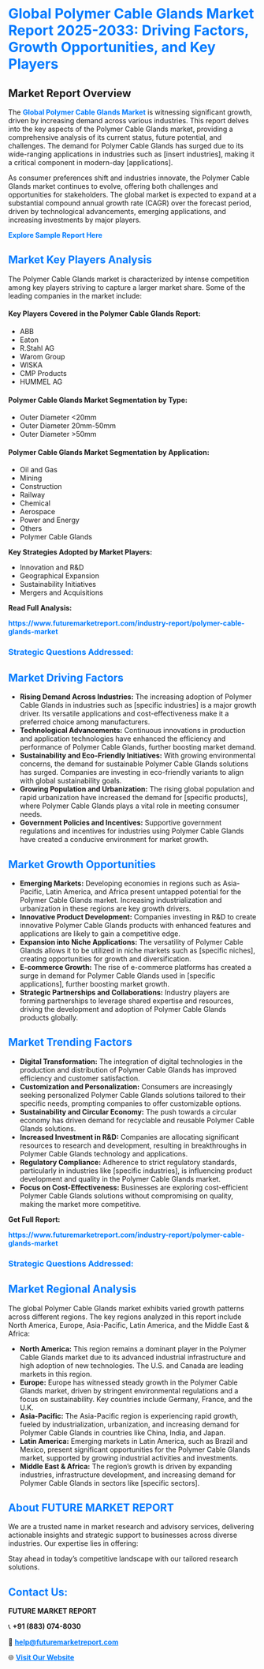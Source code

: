 <h1 style="color: #007BFF;">Global Polymer Cable Glands Market Report 2025-2033: Driving Factors, Growth Opportunities, and Key Players</h1>

<section id="overview">
<h2>Market Report Overview</h2>
<p>The <a href="https://www.futuremarketreport.com/industry-report/polymer-cable-glands-market" style="color: #007BFF; text-decoration: none;"><strong>Global Polymer Cable Glands Market</strong></a> is witnessing significant growth, driven by increasing demand across various industries. This report delves into the key aspects of the Polymer Cable Glands market, providing a comprehensive analysis of its current status, future potential, and challenges. The demand for Polymer Cable Glands has surged due to its wide-ranging applications in industries such as [insert industries], making it a critical component in modern-day [applications].</p>
<p>As consumer preferences shift and industries innovate, the Polymer Cable Glands market continues to evolve, offering both challenges and opportunities for stakeholders. The global market is expected to expand at a substantial compound annual growth rate (CAGR) over the forecast period, driven by technological advancements, emerging applications, and increasing investments by major players.</p>
</section>

<section id="overview">
<p><a href="https://www.futuremarketreport.com/request-sample/reportId=116585" style="color: #007BFF; text-decoration: none;"><strong>Explore Sample Report Here</strong></a></p>
</section>

<section id="key-players">
<h2 style="color: #007BFF;">Market Key Players Analysis</h2>
<p>The Polymer Cable Glands market is characterized by intense competition among key players striving to capture a larger market share. Some of the leading companies in the market include:</p>
<h4>Key Players Covered in the Polymer Cable Glands Report:</h4>
<ul><li>ABB</li><li>Eaton</li><li>R.Stahl AG</li><li>Warom Group</li><li>WISKA</li><li>CMP Products</li><li>HUMMEL AG</li></ul>
<h4>Polymer Cable Glands Market Segmentation by Type:</h4>
<ul><li>Outer Diameter &lt;20mm</li><li>Outer Diameter 20mm-50mm</li><li>Outer Diameter &gt;50mm</li></ul>

<h4>Polymer Cable Glands Market Segmentation by Application:</h4>
<ul><li>Oil and Gas</li><li>Mining</li><li>Construction</li><li>Railway</li><li>Chemical</li><li>Aerospace</li><li>Power and Energy</li><li>Others</li><li>Polymer Cable Glands</li></ul>
<p><strong>Key Strategies Adopted by Market Players:</strong></p>
<ul>
<li>Innovation and R&D</li>
<li>Geographical Expansion</li>
<li>Sustainability Initiatives</li>
<li>Mergers and Acquisitions</li>
</ul>
</section>

<section>
<p><strong>Read Full Analysis: </strong></p><a href="https://www.futuremarketreport.com/industry-report/polymer-cable-glands-market" style="color: #007BFF; text-decoration: none;"><strong>https://www.futuremarketreport.com/industry-report/polymer-cable-glands-market</strong></a>
<h3 style="color: #007BFF;">Strategic Questions Addressed:</h3>
</section>

<section id="driving-factors">
<h2 style="color: #007BFF;">Market Driving Factors</h2>
<ul>
<li><strong>Rising Demand Across Industries:</strong> The increasing adoption of Polymer Cable Glands in industries such as [specific industries] is a major growth driver. Its versatile applications and cost-effectiveness make it a preferred choice among manufacturers.</li>
<li><strong>Technological Advancements:</strong> Continuous innovations in production and application technologies have enhanced the efficiency and performance of Polymer Cable Glands, further boosting market demand.</li>
<li><strong>Sustainability and Eco-Friendly Initiatives:</strong> With growing environmental concerns, the demand for sustainable Polymer Cable Glands solutions has surged. Companies are investing in eco-friendly variants to align with global sustainability goals.</li>
<li><strong>Growing Population and Urbanization:</strong> The rising global population and rapid urbanization have increased the demand for [specific products], where Polymer Cable Glands plays a vital role in meeting consumer needs.</li>
<li><strong>Government Policies and Incentives:</strong> Supportive government regulations and incentives for industries using Polymer Cable Glands have created a conducive environment for market growth.</li>
</ul>
</section>

<section id="growth-opportunities">
<h2 style="color: #007BFF;">Market Growth Opportunities</h2>
<ul>
<li><strong>Emerging Markets:</strong> Developing economies in regions such as Asia-Pacific, Latin America, and Africa present untapped potential for the Polymer Cable Glands market. Increasing industrialization and urbanization in these regions are key growth drivers.</li>
<li><strong>Innovative Product Development:</strong> Companies investing in R&D to create innovative Polymer Cable Glands products with enhanced features and applications are likely to gain a competitive edge.</li>
<li><strong>Expansion into Niche Applications:</strong> The versatility of Polymer Cable Glands allows it to be utilized in niche markets such as [specific niches], creating opportunities for growth and diversification.</li>
<li><strong>E-commerce Growth:</strong> The rise of e-commerce platforms has created a surge in demand for Polymer Cable Glands used in [specific applications], further boosting market growth.</li>
<li><strong>Strategic Partnerships and Collaborations:</strong> Industry players are forming partnerships to leverage shared expertise and resources, driving the development and adoption of Polymer Cable Glands products globally.</li>
</ul>
</section>

<section id="trending-factors">
<h2 style="color: #007BFF;">Market Trending Factors</h2>
<ul>
<li><strong>Digital Transformation:</strong> The integration of digital technologies in the production and distribution of Polymer Cable Glands has improved efficiency and customer satisfaction.</li>
<li><strong>Customization and Personalization:</strong> Consumers are increasingly seeking personalized Polymer Cable Glands solutions tailored to their specific needs, prompting companies to offer customizable options.</li>
<li><strong>Sustainability and Circular Economy:</strong> The push towards a circular economy has driven demand for recyclable and reusable Polymer Cable Glands solutions.</li>
<li><strong>Increased Investment in R&D:</strong> Companies are allocating significant resources to research and development, resulting in breakthroughs in Polymer Cable Glands technology and applications.</li>
<li><strong>Regulatory Compliance:</strong> Adherence to strict regulatory standards, particularly in industries like [specific industries], is influencing product development and quality in the Polymer Cable Glands market.</li>
<li><strong>Focus on Cost-Effectiveness:</strong> Businesses are exploring cost-efficient Polymer Cable Glands solutions without compromising on quality, making the market more competitive.</li>
</ul>
</section>

<section>
<p><strong>Get Full Report: </strong></p><a href="https://www.futuremarketreport.com/industry-report/polymer-cable-glands-market" style="color: #007BFF; text-decoration: none;"><strong>https://www.futuremarketreport.com/industry-report/polymer-cable-glands-market</strong></a>
<h3 style="color: #007BFF;">Strategic Questions Addressed:</h3>
</section>


<section id="regional-analysis">
<h2 style="color: #007BFF;">Market Regional Analysis</h2>
<p>The global Polymer Cable Glands market exhibits varied growth patterns across different regions. The key regions analyzed in this report include North America, Europe, Asia-Pacific, Latin America, and the Middle East & Africa:</p>
<ul>
<li><strong>North America:</strong> This region remains a dominant player in the Polymer Cable Glands market due to its advanced industrial infrastructure and high adoption of new technologies. The U.S. and Canada are leading markets in this region.</li>
<li><strong>Europe:</strong> Europe has witnessed steady growth in the Polymer Cable Glands market, driven by stringent environmental regulations and a focus on sustainability. Key countries include Germany, France, and the U.K.</li>
<li><strong>Asia-Pacific:</strong> The Asia-Pacific region is experiencing rapid growth, fueled by industrialization, urbanization, and increasing demand for Polymer Cable Glands in countries like China, India, and Japan.</li>
<li><strong>Latin America:</strong> Emerging markets in Latin America, such as Brazil and Mexico, present significant opportunities for the Polymer Cable Glands market, supported by growing industrial activities and investments.</li>
<li><strong>Middle East & Africa:</strong> The region’s growth is driven by expanding industries, infrastructure development, and increasing demand for Polymer Cable Glands in sectors like [specific sectors].</li>
</ul>
</section>

<footer>
<h2 style="color: #007BFF;">About FUTURE MARKET REPORT</h2>
<p>We are a trusted name in market research and advisory services, delivering actionable insights and strategic support to businesses across diverse industries. Our expertise lies in offering:</p>

<p>Stay ahead in today’s competitive landscape with our tailored research solutions.</p>

<h2 style="color: #007BFF;">Contact Us:</h2>
<p><strong>FUTURE MARKET REPORT</strong></p>
<p>📞 <strong>+91 (883) 074-8030</strong></p>
<p>📧 <strong><a href="mailto:help@futuremarketreport.com" style="color: #007BFF;">help@futuremarketreport.com</a></strong></p>
<p>🌐 <strong><a href="https://www.futuremarketreport.com/" style="color: #007BFF;">Visit Our Website</a></strong></p>
</footer>